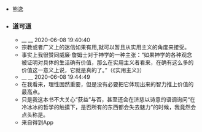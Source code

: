 - 熊逸
- ### 道可道
    - __ __ 2020-06-08 19:40:40
    - 宗教或者广义上的迷信如果有用,就可以暂且从实用主义的角度来接受。
    - 事实上我很赞同威廉·詹姆士对于神学的一种主张：“如果神学的各种观念被证明对具体的生活确有价值，那么在实用主义者看来，在确有这么多的价值这一意义上说，它就是真的了。”（《实用主义》）
    - __ __ 2020-06-08 19:44:49
    - 在我看来，理性固然重要，但是没有必要把它体现出来的智力推上价值的最高点。
    - 只是我这本书不大关心“获益”与否，甚至还会在济慈以诗意的语调询问“在冷冰冰的哲学的触摸下，是否所有的东西都会失去魅力”的时候，我竟然会点头称是。
    - 来自得到App
